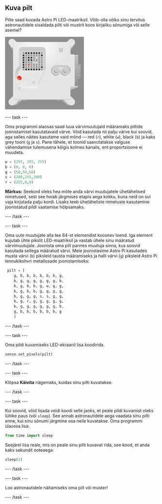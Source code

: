 ## Kuva pilt

Pilte saad kuvada Astro Pi LED-maatriksil. Võib-olla võiks sinu tervitus astronautidele sisaldada pilti või mustrit koos kirjaliku sõnumiga või selle asemel?

![Emulaatori akna kuvatõmmis, mis näitab lennuüksust, LED-maatriks kuvamas pilti lennuüksusest endast](images/fu-pic.png)

--- task ---

Oma programmi alaosas saad luua värvimuutujaid määramaks piltide joonistamisel kasutatavaid värve. Võid kasutada nii palju värve kui soovid, aga selles näites kasutame vaid mõnd — red (`r`), white (`w`), black (`b`) ja kaks grey tooni (`g` ja `s`). Pane tähele, et toonid saavutatakse valguse vähendamise tulemusena kõigis kolmes kanalis, ent proportsioone ei muudeta.

```python
w = (255, 255, 255)
b = (0, 0, 0)
g = (50,50,50)
s = (200,255,200)
r = (255,0,0)
```

**Märkus:** Seekord oleks hea mõte anda värvi muutujatele ühetähelised nimetused, sest see hoiab järgmises etapis aega kokku, kuna neid on sul vaja kirjutada palju kordi. Lisaks teeb ühetäheliste nimetuste kasutamine joonistatud pildi vaatamise hõlpsamaks.

--- /task ---

--- task ---



Oma uute muutujate alla tee 64-st elemendist koosnev loend. Iga element kujutab ühte pikslit LED-maatriksil ja vastab ühele sinu määratud värvimuutujale. Joonista oma pilt pannes muutuja sinna, kus soovid kasutada sellega määratud värvi. Meie joonistasime Astro Pi kasutades musta värvi (`b`) piksleid tausta määramiseks ja halli värvi (`g`) piksleid Astro Pi lennukikohvri metallosade joonistamiseks:

```python
 pilt = [
    g, b, b, b, b, b, b, g,
    b, g, g, g, g, g, g, b,
    b, g, b, b, g, w, g, g,
    b, g, b, b, g, g, g, g,
    b, g, g, g, s, s, g, g,
    b, g, r, g, g, g, g, g,
    b, g, g, g, g, g, g, b,
    g, b, b, b, b, b, b, g
    ]
```
--- /task ---

--- task ---

Oma pildi kuvamiseks LED-ekraanil lisa koodirida.

```python
sense.set_pixels(pilt)
```

--- /task ---

--- task ---

Klõpsa **Käivita** nägemaks, kuidas sinu pilti kuvatakse.

--- /task ---

--- task ---

Kui soovid, võid lisada veidi koodi selle jaoks, et peale pildi kuvamist oleks lühike paus (või `sleep`). See annab astronautidele aega vaadata sinu pilti enne, kui sinu sõnumi järgmine osa neile kuvatakse. Oma programmi ülaossa lisa:

```python
from time import sleep
```

Seejärel lisa reale, mis on peale sinu pilti kuvavat rida, see kood, et anda kaks sekundit ooteaega:

```python
sleep(2)
```

--- /task ---

--- task ---

Loo astronautidele näitamiseks oma pilt või muster!

--- /task ---
